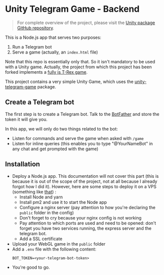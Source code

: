 # Unity Telegram Game - Backend

> For complete overview of the project, please visit the [Unity package GitHub repository](https://github.com/asynkr/unity-telegram-game).

This is a Node.js app that serves two purposes:
1. Run a Telegram bot
2. Serve a game (actually, an `index.html` file)

Note that this repo is essentially only that. So it isn't mandatory to be used with a Unity game.
Actually, the project from which this project has been forked implements a [fully js T-Rex game](https://github.com/fercarcedo/T-Rex-Telegram-game).

This project contains a very simple Unity Game, which uses the [unity-telegram-game](https://github.com/asynkr/unity-telegram-game) package.

## Create a Telegram bot

The first step is to create a Telegram bot. Talk to the [BotFather]([t.me/botfather](https://t.me/botfather)) and store the token it will give you.

In this app, we will only do two things related to the bot:
* Listen for commands and serve the game when asked with `/game`
* Listen for inline queries (this enables you to type "@YourNameBot" in any chat and get prompted with the game)

## Installation

* Deploy a Node.js app. This documentation will not cover this part (this is because it is out of the scope of the project, not at all because I already forgot how I did it). However, here are some steps to deploy it on a VPS (something like [that](https://blog.tericcabrel.com/deploy-a-node-js-application-with-pm2-and-nginx/)) :
  * Install Node and yarn
  * Install pm2 and use it to start the Node app
  * Configure a nginx server (pay attention to how you're declaring the `public` folder in the config)
  * Don't forget to cry because your nginx config is not working
  * Pay attention to which ports are used and need to be opened: don't forget you have two services running, the express server and the telegram bot.
  * Add a SSL certificate
* Upload your WebGL game in the `public` folder
* Add a `.env` file with the following content:
  ```
  BOT_TOKEN=<your-telegram-bot-token>
  ```
* You're good to go.
